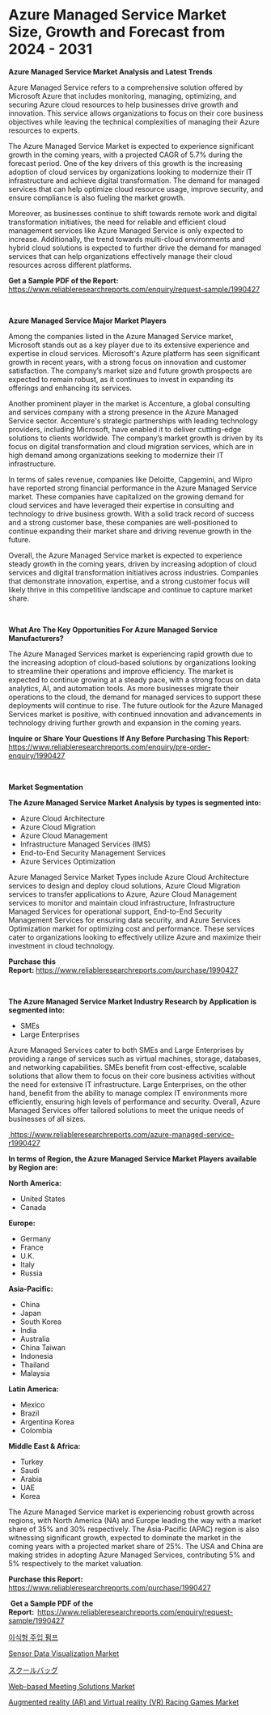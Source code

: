 <p><h1>Azure Managed Service Market Size, Growth and Forecast from 2024 - 2031</h1></p><p><strong>Azure Managed Service Market Analysis and Latest Trends</strong></p>
<p><p>Azure Managed Service refers to a comprehensive solution offered by Microsoft Azure that includes monitoring, managing, optimizing, and securing Azure cloud resources to help businesses drive growth and innovation. This service allows organizations to focus on their core business objectives while leaving the technical complexities of managing their Azure resources to experts.</p><p>The Azure Managed Service Market is expected to experience significant growth in the coming years, with a projected CAGR of 5.7% during the forecast period. One of the key drivers of this growth is the increasing adoption of cloud services by organizations looking to modernize their IT infrastructure and achieve digital transformation. The demand for managed services that can help optimize cloud resource usage, improve security, and ensure compliance is also fueling the market growth.</p><p>Moreover, as businesses continue to shift towards remote work and digital transformation initiatives, the need for reliable and efficient cloud management services like Azure Managed Service is only expected to increase. Additionally, the trend towards multi-cloud environments and hybrid cloud solutions is expected to further drive the demand for managed services that can help organizations effectively manage their cloud resources across different platforms.</p></p>
<p><strong>Get a Sample PDF of the Report:&nbsp;</strong> <a href="https://www.reliableresearchreports.com/enquiry/request-sample/1990427">https://www.reliableresearchreports.com/enquiry/request-sample/1990427</a></p>
<p>&nbsp;</p>
<p><strong>Azure Managed Service Major Market Players</strong></p>
<p><p>Among the companies listed in the Azure Managed Service market, Microsoft stands out as a key player due to its extensive experience and expertise in cloud services. Microsoft's Azure platform has seen significant growth in recent years, with a strong focus on innovation and customer satisfaction. The company’s market size and future growth prospects are expected to remain robust, as it continues to invest in expanding its offerings and enhancing its services.</p><p>Another prominent player in the market is Accenture, a global consulting and services company with a strong presence in the Azure Managed Service sector. Accenture's strategic partnerships with leading technology providers, including Microsoft, have enabled it to deliver cutting-edge solutions to clients worldwide. The company’s market growth is driven by its focus on digital transformation and cloud migration services, which are in high demand among organizations seeking to modernize their IT infrastructure.</p><p>In terms of sales revenue, companies like Deloitte, Capgemini, and Wipro have reported strong financial performance in the Azure Managed Service market. These companies have capitalized on the growing demand for cloud services and have leveraged their expertise in consulting and technology to drive business growth. With a solid track record of success and a strong customer base, these companies are well-positioned to continue expanding their market share and driving revenue growth in the future.</p><p>Overall, the Azure Managed Service market is expected to experience steady growth in the coming years, driven by increasing adoption of cloud services and digital transformation initiatives across industries. Companies that demonstrate innovation, expertise, and a strong customer focus will likely thrive in this competitive landscape and continue to capture market share.</p></p>
<p>&nbsp;</p>
<p><strong>What Are The Key Opportunities For Azure Managed Service Manufacturers?</strong></p>
<p><p>The Azure Managed Services market is experiencing rapid growth due to the increasing adoption of cloud-based solutions by organizations looking to streamline their operations and improve efficiency. The market is expected to continue growing at a steady pace, with a strong focus on data analytics, AI, and automation tools. As more businesses migrate their operations to the cloud, the demand for managed services to support these deployments will continue to rise. The future outlook for the Azure Managed Services market is positive, with continued innovation and advancements in technology driving further growth and expansion in the coming years.</p></p>
<p><strong>Inquire or Share Your Questions If Any Before Purchasing This Report:</strong> <a href="https://www.reliableresearchreports.com/enquiry/pre-order-enquiry/1990427">https://www.reliableresearchreports.com/enquiry/pre-order-enquiry/1990427</a></p>
<p>&nbsp;</p>
<p><strong>Market Segmentation</strong></p>
<p><strong>The Azure Managed Service Market Analysis by types is segmented into:</strong></p>
<p><ul><li>Azure Cloud Architecture</li><li>Azure Cloud Migration</li><li>Azure Cloud Management</li><li>Infrastructure Managed Services (IMS)</li><li>End-to-End Security Management Services</li><li>Azure Services Optimization</li></ul></p>
<p><p>Azure Managed Service Market Types include Azure Cloud Architecture services to design and deploy cloud solutions, Azure Cloud Migration services to transfer applications to Azure, Azure Cloud Management services to monitor and maintain cloud infrastructure, Infrastructure Managed Services for operational support, End-to-End Security Management Services for ensuring data security, and Azure Services Optimization market for optimizing cost and performance. These services cater to organizations looking to effectively utilize Azure and maximize their investment in cloud technology.</p></p>
<p><strong>Purchase this Report:&nbsp;</strong><a href="https://www.reliableresearchreports.com/purchase/1990427">https://www.reliableresearchreports.com/purchase/1990427</a></p>
<p>&nbsp;</p>
<p><strong>The Azure Managed Service Market Industry Research by Application is segmented into:</strong></p>
<p><ul><li>SMEs</li><li>Large Enterprises</li></ul></p>
<p><p>Azure Managed Services cater to both SMEs and Large Enterprises by providing a range of services such as virtual machines, storage, databases, and networking capabilities. SMEs benefit from cost-effective, scalable solutions that allow them to focus on their core business activities without the need for extensive IT infrastructure. Large Enterprises, on the other hand, benefit from the ability to manage complex IT environments more efficiently, ensuring high levels of performance and security. Overall, Azure Managed Services offer tailored solutions to meet the unique needs of businesses of all sizes.</p></p>
<p><a href="https://www.reliableresearchreports.com/azure-managed-service-r1990427">&nbsp;https://www.reliableresearchreports.com/azure-managed-service-r1990427</a></p>
<p><strong>In terms of Region, the Azure Managed Service Market Players available by Region are:</strong></p>
<p>
    <p> <strong> North America: </strong>
        <ul>
            <li>United States</li>
            <li>Canada</li>
        </ul>
        </p> 
    <p> <strong> Europe: </strong>
        <ul>
            <li>Germany</li>
            <li>France</li>
            <li>U.K.</li>
            <li>Italy</li>
            <li>Russia</li>
        </ul>
        </p> 
    <p> <strong> Asia-Pacific: </strong>
        <ul>
            <li>China</li>
            <li>Japan</li>
            <li>South Korea</li>
            <li>India</li>
            <li>Australia</li>
            <li>China Taiwan</li>
            <li>Indonesia</li>
            <li>Thailand</li>
            <li>Malaysia</li>
        </ul>
        </p> 
    <p> <strong> Latin America: </strong>
        <ul>
            <li>Mexico</li>
            <li>Brazil</li>
            <li>Argentina Korea</li>
            <li>Colombia</li>
        </ul>
        </p> 
    <p> <strong> Middle East & Africa: </strong>
        <ul>
            <li>Turkey</li>
            <li>Saudi</li>
            <li>Arabia</li>
            <li>UAE</li>
            <li>Korea</li>
        </ul>
    </p>
    </p>
<p><p>The Azure Managed Service market is experiencing robust growth across regions, with North America (NA) and Europe leading the way with a market share of 35% and 30% respectively. The Asia-Pacific (APAC) region is also witnessing significant growth, expected to dominate the market in the coming years with a projected market share of 25%. The USA and China are making strides in adopting Azure Managed Services, contributing 5% and 5% respectively to the market valuation.</p></p>
<p><strong>Purchase this Report: </strong><a href="https://www.reliableresearchreports.com/purchase/1990427">https://www.reliableresearchreports.com/purchase/1990427</a></p>
<p>&nbsp;<strong>Get a Sample PDF of the Report:&nbsp;&nbsp;</strong><a href="https://www.reliableresearchreports.com/enquiry/request-sample/1990427">https://www.reliableresearchreports.com/enquiry/request-sample/1990427</a></p>
<p><strong></strong></p>
<p><p><a href="https://medium.com/@christianlarkinus/%EC%9D%B4%EC%8B%9D-%EA%B0%80%EB%8A%A5%ED%95%9C-%EC%A3%BC%EC%9E%85-%ED%8E%8C%ED%94%84-%EC%8B%9C%EC%9E%A5-%EC%A0%84%EB%A7%9D-%EC%82%B0%EC%97%85-%EA%B0%9C%EC%9A%94-%EB%B0%8F-%EC%98%88%EC%B8%A1-2024%EB%85%84%EB%B6%80%ED%84%B0-2031%EB%85%84%EA%B9%8C%EC%A7%80-adf40dda4dc6">이식형 주입 펌프</a></p><p><a href="https://github.com/LitzyGulgowski2023/Market-Research-Report-List-1/blob/main/sensor-data-visualization-market.md">Sensor Data Visualization Market</a></p><p><a href="https://github.com/charm854/Market-Research-Report-List-1/blob/main/543084730467.md">スクールバッグ</a></p><p><a href="https://www.linkedin.com/pulse/web-based-meeting-solutions-market-competitive-analysis-trends-vpnpf?trackingId=MuDsrO%2Bk6i%2BzQbvQhjEQkw%3D%3D">Web-based Meeting Solutions Market</a></p><p><a href="https://www.linkedin.com/pulse/augmented-reality-ar-virtual-vr-racing-games-market-uwilc?trackingId=xHPR5fQeH1mHTtmmg2fMOw%3D%3D">Augmented reality (AR) and Virtual reality (VR) Racing Games Market</a></p></p>
